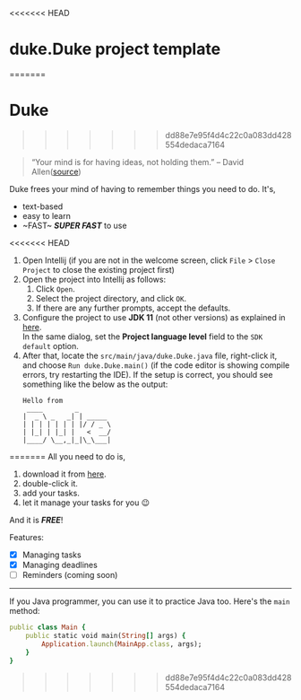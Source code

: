 <<<<<<< HEAD
# duke.Duke project template
=======
# Duke 
>>>>>>> dd88e7e95f4d4c22c0a083dd428554dedaca7164

> “Your mind is for having ideas, not holding them.” – David Allen([source](https://dansilvestre.com/productivity-quotes/))

Duke frees your mind of having to remember things you need to do. It's,

- text-based
- easy to learn
- ~FAST~ **_SUPER FAST_** to use

<<<<<<< HEAD
1. Open Intellij (if you are not in the welcome screen, click `File` > `Close Project` to close the existing project first)
1. Open the project into Intellij as follows:
   1. Click `Open`.
   1. Select the project directory, and click `OK`.
   1. If there are any further prompts, accept the defaults.
1. Configure the project to use **JDK 11** (not other versions) as explained in [here](https://www.jetbrains.com/help/idea/sdk.html#set-up-jdk).<br>
   In the same dialog, set the **Project language level** field to the `SDK default` option.
3. After that, locate the `src/main/java/duke.Duke.java` file, right-click it, and choose `Run duke.Duke.main()` (if the code editor is showing compile errors, try restarting the IDE). If the setup is correct, you should see something like the below as the output:
   ```
   Hello from
    ____        _        
   |  _ \ _   _| | _____ 
   | | | | | | | |/ / _ \
   | |_| | |_| |   <  __/
   |____/ \__,_|_|\_\___|
   ```
=======
All you need to do is,

1. download it from [here](https://github.com/qyaner/ip).
2. double-click it.
3. add your tasks.
4. let it manage your tasks for you 😉

And it is **_FREE_**!

Features:

- [x] Managing tasks
- [x] Managing deadlines
- [ ] Reminders (coming soon)

 ---
 
If you Java programmer, you can use it to practice Java too. Here's the `main` method:

```ruby
public class Main {
    public static void main(String[] args) {
        Application.launch(MainApp.class, args);
    }
}
```
>>>>>>> dd88e7e95f4d4c22c0a083dd428554dedaca7164
